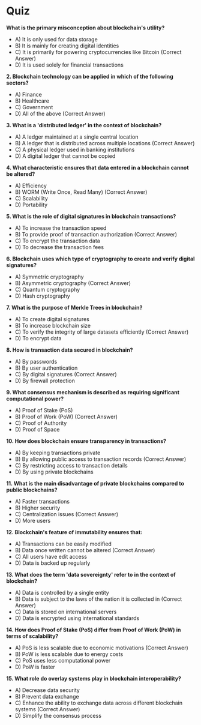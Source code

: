 # Quiz

**What is the primary misconception about blockchain's utility?**

* A) It is only used for data storage
* B) It is mainly for creating digital identities
* C) It is primarily for powering cryptocurrencies like Bitcoin (Correct Answer)
* D) It is used solely for financial transactions

**2. Blockchain technology can be applied in which of the following sectors?**

* A) Finance
* B) Healthcare
* C) Government
* D) All of the above (Correct Answer)

**3. What is a 'distributed ledger' in the context of blockchain?**

* A) A ledger maintained at a single central location
* B) A ledger that is distributed across multiple locations (Correct Answer)
* C) A physical ledger used in banking institutions
* D) A digital ledger that cannot be copied

**4. What characteristic ensures that data entered in a blockchain cannot be altered?**

* A) Efficiency
* B) WORM (Write Once, Read Many) (Correct Answer)
* C) Scalability
* D) Portability

**5. What is the role of digital signatures in blockchain transactions?**

* A) To increase the transaction speed
* B) To provide proof of transaction authorization (Correct Answer)
* C) To encrypt the transaction data
* D) To decrease the transaction fees

**6. Blockchain uses which type of cryptography to create and verify digital signatures?**

* A) Symmetric cryptography
* B) Asymmetric cryptography (Correct Answer)
* C) Quantum cryptography
* D) Hash cryptography

**7. What is the purpose of Merkle Trees in blockchain?**

* A) To create digital signatures
* B) To increase blockchain size
* C) To verify the integrity of large datasets efficiently (Correct Answer)
* D) To encrypt data

**8. How is transaction data secured in blockchain?**

* A) By passwords
* B) By user authentication
* C) By digital signatures (Correct Answer)
* D) By firewall protection

**9. What consensus mechanism is described as requiring significant computational power?**

* A) Proof of Stake (PoS)
* B) Proof of Work (PoW) (Correct Answer)
* C) Proof of Authority
* D) Proof of Space

**10. How does blockchain ensure transparency in transactions?**

* A) By keeping transactions private
* B) By allowing public access to transaction records (Correct Answer)
* C) By restricting access to transaction details
* D) By using private blockchains

**11. What is the main disadvantage of private blockchains compared to public blockchains?**

* A) Faster transactions
* B) Higher security
* C) Centralization issues (Correct Answer)
* D) More users

**12. Blockchain's feature of immutability ensures that:**

* A) Transactions can be easily modified
* B) Data once written cannot be altered (Correct Answer)
* C) All users have edit access
* D) Data is backed up regularly

**13. What does the term 'data sovereignty' refer to in the context of blockchain?**

* A) Data is controlled by a single entity
* B) Data is subject to the laws of the nation it is collected in (Correct Answer)
* C) Data is stored on international servers
* D) Data is encrypted using international standards

**14. How does Proof of Stake (PoS) differ from Proof of Work (PoW) in terms of scalability?**

* A) PoS is less scalable due to economic motivations (Correct Answer)
* B) PoW is less scalable due to energy costs
* C) PoS uses less computational power
* D) PoW is faster

**15. What role do overlay systems play in blockchain interoperability?**

* A) Decrease data security
* B) Prevent data exchange
* C) Enhance the ability to exchange data across different blockchain systems (Correct Answer)
* D) Simplify the consensus process
